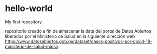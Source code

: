 # hello-world
My first repository

repositorio creado a fin de almacenar la data del portal de Datos Abiertos liberados por el Ministerio de Salud en la siguiente dirección web https://www.datosabiertos.gob.pe/dataset/casos-positivos-por-covid-19-ministerio-de-salud-minsa

